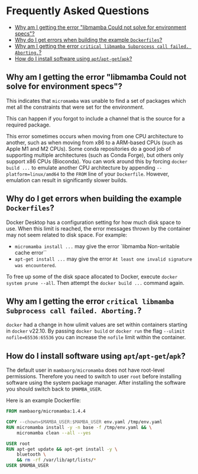 # Frequently Asked Questions

- [Why am I getting the error "libmamba Could not solve for environment specs"?](
  #why-am-i-getting-the-error-libmamba-could-not-solve-for-environment-specs)
- [Why do I get errors when building the example `Dockerfiles`?](
  #why-do-i-get-errors-when-building-the-example-dockerfiles)
- [Why am I getting the error `critical libmamba Subprocess call failed. Aborting.`?](
  #why-am-i-getting-the-error-critical-libmamba-subprocess-call-failed-aborting)
- [How do I install software using `apt`/`apt-get`/`apk`?](
  #how-do-i-install-software-using-aptapt-getapk)

## Why am I getting the error "libmamba Could not solve for environment specs"?

This indicates that `micromamba` was unable to find a set of packages which met
all the constraints that were set for the environment.

This can happen if you forgot to include a channel that is the source for a
required package.

This error sometimes occurs when moving from one CPU architecture to another,
such as when moving from x86 to a ARM-based CPUs (such as Apple M1 and M2 CPUs).
Some conda repositories do a good job of supporting multiple architectures
(such as Conda Forge), but others only support x86 CPUs (Bioconda). You can
work around this by forcing `docker build ...` to emulate another CPU
architecture by appending `--platform=linux/amd64` to the `FROM` line of your
`Dockerfile`. However, emulation can result in significantly slower builds.

## Why do I get errors when building the example `Dockerfiles`?

Docker Desktop has a configuration setting for how much disk space to use. When
this limit is reached, the error messages thrown by the container may not seem
related to disk space.  For example:

- `micromamba install ...` may give the error
  `libmamba Non-writable cache error``
- `apt-get install ...` may give the error
  `At least one invalid signature was encountered`.

To free up some of the disk space allocated to Docker, execute
`docker system prune --all`. Then attempt the `docker build ...` command again.

## Why am I getting the error `critical libmamba Subprocess call failed. Aborting.`?

`docker` had a change in how ulimit values are set within containers starting in
`docker` v22.10. By passing `docker build` or `docker run` the flag
`--ulimit nofile=65536:65536` you can increase the `nofile` limit within the
container.

## How do I install software using `apt`/`apt-get`/`apk`?

The default user in `mambaorg/micromamba` does not have root-level permissions.
Therefore you need to switch to user `root` before installing software using
the system package manager. After installing the software you should switch
back to `$MAMBA_USER`.

Here is an example Dockerfile:

```dockerfile
FROM mambaorg/micromamba:1.4.4

COPY --chown=$MAMBA_USER:$MAMBA_USER env.yaml /tmp/env.yaml
RUN micromamba install -y -n base -f /tmp/env.yaml && \
    micromamba clean --all --yes

USER root
RUN apt-get update && apt-get install -y \
    bluetooth \
    && rm -rf /var/lib/apt/lists/*
USER $MAMBA_USER
```
